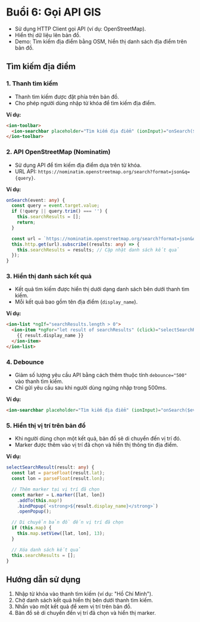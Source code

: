 # Buổi 6: Gọi API GIS

* Sử dụng HTTP Client gọi API (ví dụ: OpenStreetMap).
* Hiển thị dữ liệu lên bản đồ.
* Demo: Tìm kiếm địa điểm bằng OSM, hiển thị danh sách địa điểm trên bản đồ.

## Tìm kiếm địa điểm

### 1. Thanh tìm kiếm
- Thanh tìm kiếm được đặt phía trên bản đồ.
- Cho phép người dùng nhập từ khóa để tìm kiếm địa điểm.

**Ví dụ:**
```html
<ion-toolbar>
  <ion-searchbar placeholder="Tìm kiếm địa điểm" (ionInput)="onSearch($event)" debounce="500"></ion-searchbar>
</ion-toolbar>
```

### 2. API OpenStreetMap (Nominatim)
- Sử dụng API để tìm kiếm địa điểm dựa trên từ khóa.
- URL API: `https://nominatim.openstreetmap.org/search?format=json&q={query}`.

**Ví dụ:**
```typescript
onSearch(event: any) {
  const query = event.target.value;
  if (!query || query.trim() === '') {
    this.searchResults = [];
    return;
  }

  const url = `https://nominatim.openstreetmap.org/search?format=json&q=${encodeURIComponent(query)}`;
  this.http.get(url).subscribe((results: any) => {
    this.searchResults = results; // Cập nhật danh sách kết quả
  });
}
```

### 3. Hiển thị danh sách kết quả
- Kết quả tìm kiếm được hiển thị dưới dạng danh sách bên dưới thanh tìm kiếm.
- Mỗi kết quả bao gồm tên địa điểm (`display_name`).

**Ví dụ:**
```html
<ion-list *ngIf="searchResults.length > 0">
  <ion-item *ngFor="let result of searchResults" (click)="selectSearchResult(result)">
    {{ result.display_name }}
  </ion-item>
</ion-list>
```

### 4. Debounce
- Giảm số lượng yêu cầu API bằng cách thêm thuộc tính `debounce="500"` vào thanh tìm kiếm.
- Chỉ gửi yêu cầu sau khi người dùng ngừng nhập trong 500ms.

**Ví dụ:**
```html
<ion-searchbar placeholder="Tìm kiếm địa điểm" (ionInput)="onSearch($event)" debounce="500"></ion-searchbar>
```

### 5. Hiển thị vị trí trên bản đồ
- Khi người dùng chọn một kết quả, bản đồ sẽ di chuyển đến vị trí đó.
- Marker được thêm vào vị trí đã chọn và hiển thị thông tin địa điểm.

**Ví dụ:**
```typescript
selectSearchResult(result: any) {
  const lat = parseFloat(result.lat);
  const lon = parseFloat(result.lon);

  // Thêm marker tại vị trí đã chọn
  const marker = L.marker([lat, lon])
    .addTo(this.map!)
    .bindPopup(`<strong>${result.display_name}</strong>`)
    .openPopup();

  // Di chuyển bản đồ đến vị trí đã chọn
  if (this.map) {
    this.map.setView([lat, lon], 13);
  }

  // Xóa danh sách kết quả
  this.searchResults = [];
}
```

## Hướng dẫn sử dụng
1. Nhập từ khóa vào thanh tìm kiếm (ví dụ: "Hồ Chí Minh").
2. Chờ danh sách kết quả hiển thị bên dưới thanh tìm kiếm.
3. Nhấn vào một kết quả để xem vị trí trên bản đồ.
4. Bản đồ sẽ di chuyển đến vị trí đã chọn và hiển thị marker.

